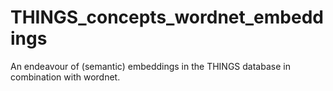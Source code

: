 # THINGS_concepts_wordnet_embeddings
An endeavour of (semantic) embeddings in the THINGS database in combination with wordnet.
